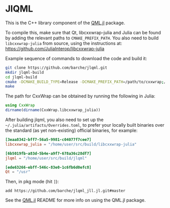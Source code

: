 # JlQML

This is the C++ library component of the [QML.jl](https://github.com/barche/QML.jl) package.

To compile this, make sure that Qt, libcxxwrap-julia and Julia can be found by adding the relevant paths to `CMAKE_PREFIX_PATH`. You also need to build `libcxxwrap-julia` from source, using the instructions at: https://github.com/JuliaInterop/libcxxwrap-julia

Example sequence of commands to download the code and build it:

```bash
git clone https://github.com/barche/jlqml.git
mkdir jlqml-build
cd jlqml-build
cmake -DCMAKE_BUILD_TYPE=Release -DCMAKE_PREFIX_PATH=/path/to/cxxwrap;/path/to/qt ../jlqml
make
```

The path for CxxWrap can be obtained by running the following in Julia:

```julia
using CxxWrap
dirname(dirname(CxxWrap.libcxxwrap_julia))
```

After building jlqml, you also need to set up the `~/.julia/artifacts/Overrides.toml`, to prefer your locally built binaries over the standard (as yet non-existing) official binaries, for example:

```toml
[3eaa8342-bff7-56a5-9981-c04077f7cee7]
libcxxwrap_julia = "/home/user/src/build/libcxxwrap-julia"

[6b5019fb-a83d-5b4e-a9f7-678a36c28df7]
jlqml = "/home/user/src/build/jlqml"

[ede63266-ebff-546c-83e0-1c6fb6d0efc8]
Qt = "/usr"

```

Then, in pkg mode (hit `]`):

```
add https://github.com/barche/jlqml_jll.jl.git#master
```

See the [QML.jl](https://github.com/barche/QML.jl) README for more info on using the QML.jl package.
